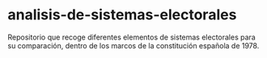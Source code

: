 # analisis-de-sistemas-electorales
Repositorio que recoge diferentes elementos de sistemas electorales para su comparación, dentro de los marcos de la constitución española de 1978.

